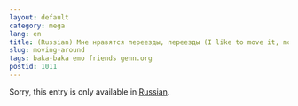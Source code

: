 ```yaml
---
layout: default
category: mega
lang: en
title: (Russian) Мне нравятся переезды, переезды (I like to move it, move it)
slug: moving-around
tags: baka-baka emo friends genn.org 
postid: 1011
---
```

<p>Sorry, this entry is only available in <a href="http://mega.genn.org/export/getposts.php">Russian</a>.</p>
